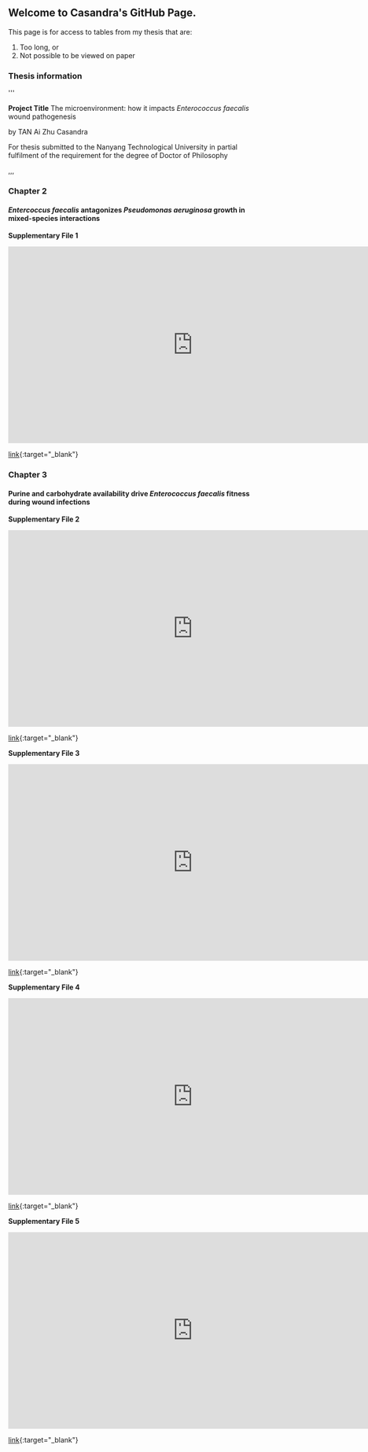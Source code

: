 ## Welcome to Casandra's GitHub Page.

This page is for access to tables from my thesis that are:
1. Too long, or
2. Not possible to be viewed on paper

### Thesis information

'''

**Project Title**
The microenvironment: how it impacts _Enterococcus faecalis_ wound pathogenesis

by TAN Ai Zhu Casandra

For thesis submitted to the Nanyang Technological University in 
partial fulfilment of the requirement for the degree of 
Doctor of Philosophy

,,,


### Chapter 2
#### _Entercoccus faecalis_ antagonizes _Pseudomonas aeruginosa_ growth in mixed-species interactions

__Supplementary File 1__

<iframe width="750" height="400" frameborder="0" src="https://docs.google.com/spreadsheets/d/e/2PACX-1vQxn71C4mzVj2Ybn5AW-2TZCvayoCZ1yy4krKL_yhVtbZM3I52ujHAsRPHJo6o1yfJ_B6aGqEed0emD/pubhtml?widget=true&amp;headers=false"></iframe>

[link](https://docs.google.com/spreadsheets/d/1Ib0qqwqlC1iQA2SpxkiD8izf_U-IpN1bm5O5OFMug-M/edit?usp=sharing){:target="_blank"}

### Chapter 3
#### Purine and carbohydrate availability drive _Enterococcus faecalis_ fitness during wound infections

__Supplementary File 2__

<iframe width="750" height="400" frameborder="0" src="https://docs.google.com/spreadsheets/d/e/2PACX-1vRZUgV5qTQRHxDlpz3YIEJtMfc0X82Y5Ki5PsXv3_qY--oEntSNGkHn3PxgS3eSQdp76MGlU-zgIxNn/pubhtml?widget=true&amp;headers=false"></iframe>

[link](https://docs.google.com/spreadsheets/d/1qSYGFmgQogF0k8JiOzvZgsPTtlSRosmfLtoOXBAVBBI/edit?usp=sharing){:target="_blank"}

__Supplementary File 3__

<iframe width="750" height="400" frameborder="0" src="https://docs.google.com/spreadsheets/d/e/2PACX-1vRwcJXX7uYYX2j3Yaf0mXYYAeXEtVqrJ9HZaUkR4tS--4_kiyK7UhtF9GvXXrfDd48lsfPCuVYYbDHg/pubhtml?widget=true&amp;headers=false"></iframe>

[link](https://docs.google.com/spreadsheets/d/1zZViB49ul6EOplWFwD_frSw98YCkmEVyJ0alx_28VWY/edit?usp=sharing){:target="_blank"}

__Supplementary File 4__

<iframe width="750" height="400" frameborder="0" src="https://docs.google.com/spreadsheets/d/e/2PACX-1vSJ5pwJl89eJQiyNOXsIen2OJpoS6AcrKoSUiUp8eGF-_Xf8kRp5EAbMUh2zBhnCNkSJgOmiOFg3iCu/pubhtml?widget=true&amp;headers=false"></iframe>

[link](https://docs.google.com/spreadsheets/d/1ayGEx8RLDpPO14iPEn_1XveX9uidM4NN0frGZdJoNTY/edit?usp=sharing){:target="_blank"}

__Supplementary File 5__

<iframe width="750" height="400" frameborder="0" src="https://docs.google.com/spreadsheets/d/e/2PACX-1vSPVVJC-ktld0UgAYxytThRkcZ3zqmV4EN8Ze7ouXjgcq2i9E9nitIjpJdJn43UdGcCzgWTO1lz6aQ_/pubhtml?widget=true&amp;headers=false"></iframe>

[link](https://docs.google.com/spreadsheets/d/1u1rVhBVDdEEoS4_ASt8FV3F43Lx4TbSLY4CoCPxu-nE/edit?usp=sharing){:target="_blank"}

